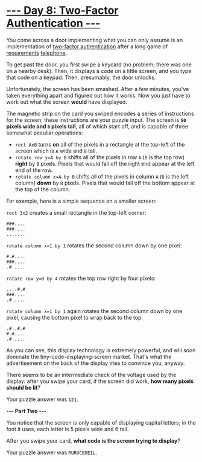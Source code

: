 # [--- Day 8: Two-Factor Authentication ---](http://adventofcode.com/2016/day/8)

You come across a door implementing what you can only assume is an implementation of [two-factor authentication](https://en.wikipedia.org/wiki/Multi-factor_authentication) after a long game of [requirements](https://en.wikipedia.org/wiki/Requirement) [telephone](https://en.wikipedia.org/wiki/Chinese_whispers).

To get past the door, you first swipe a keycard (no problem; there was one on a nearby desk). Then, it displays a code on a little screen, and you type that code on a keypad. Then, presumably, the door unlocks.

Unfortunately, the screen has been smashed. After a few minutes, you've taken everything apart and figured out how it works. Now you just have to work out what the screen **would** have displayed.

The magnetic strip on the card you swiped encodes a series of instructions for the screen; these instructions are your puzzle input. The screen is **``50`` pixels wide and ``6`` pixels tall**, all of which start off, and is capable of three somewhat peculiar operations:

- ``rect AxB`` turns **on** all of the pixels in a rectangle at the top-left of the screen which is ``A`` wide and ``B`` tall.
- ``rotate row y=A by B`` shifts all of the pixels in row ``A`` (``0`` is the top row) **right** by ``B`` pixels. Pixels that would fall off the right end appear at the left end of the row.
- ``rotate column x=A by B`` shifts all of the pixels in column ``A`` (``0`` is the left column) **down** by ``B`` pixels. Pixels that would fall off the bottom appear at the top of the column.  

For example, here is a simple sequence on a smaller screen:

``rect 3x2`` creates a small rectangle in the top-left corner:
```
###....  
###....  
.......  
```
``rotate column x=1 by 1`` rotates the second column down by one pixel:
```
#.#....  
###....  
.#.....  
```
``rotate row y=0 by 4`` rotates the top row right by four pixels:
```
....#.#  
###....  
.#.....  
```
``rotate column x=1 by 1`` again rotates the second column down by one pixel, causing the bottom pixel to wrap back to the top:
```
.#..#.#  
#.#....  
.#.....  
```
As you can see, this display technology is extremely powerful, and will soon dominate the tiny-code-displaying-screen market. That's what the advertisement on the back of the display tries to convince you, anyway.

There seems to be an intermediate check of the voltage used by the display: after you swipe your card, if the screen did work, **how many pixels should be lit**?

Your puzzle answer was ``121``.

**--- Part Two ---**

You notice that the screen is only capable of displaying capital letters; in the font it uses, each letter is 5 pixels wide and 6 tall.

After you swipe your card, **what code is the screen trying to display**?

Your puzzle answer was ``RURUCEOEIL``.
